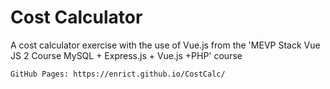 # Cost Calculator

A cost calculator exercise with the use of Vue.js from the 'MEVP Stack Vue JS 2 Course MySQL + Express.js + Vue.js +PHP' course

```
GitHub Pages: https://enrict.github.io/CostCalc/
```